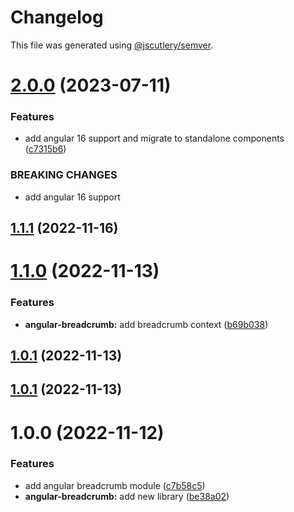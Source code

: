 # Changelog

This file was generated using [@jscutlery/semver](https://github.com/jscutlery/semver).

# [2.0.0](https://github.com/csutorasr/schaman/compare/angular-breadcrumb-1.1.0...angular-breadcrumb-2.0.0) (2023-07-11)


### Features

* add angular 16 support and migrate to standalone components ([c7315b6](https://github.com/csutorasr/schaman/commit/c7315b662e96b349bd8047212f0ab275490d1585))


### BREAKING CHANGES

* add angular 16 support



## [1.1.1](https://github.com/csutorasr/schaman/compare/angular-breadcrumb-1.1.0...angular-breadcrumb-1.1.1) (2022-11-16)

# [1.1.0](https://github.com/csutorasr/schaman/compare/angular-breadcrumb-1.0.1...angular-breadcrumb-1.1.0) (2022-11-13)

### Features

- **angular-breadcrumb:** add breadcrumb context ([b69b038](https://github.com/csutorasr/schaman/commit/b69b03876a45cf265cc846a7694c7330717a4d24))

## [1.0.1](https://github.com/csutorasr/schaman/compare/angular-breadcrumb-1.0.0...angular-breadcrumb-1.0.1) (2022-11-13)

## [1.0.1](https://github.com/csutorasr/schaman/compare/angular-breadcrumb-1.0.0...angular-breadcrumb-1.0.1) (2022-11-13)

# 1.0.0 (2022-11-12)

### Features

- add angular breadcrumb module ([c7b58c5](https://github.com/csutorasr/schaman/commit/c7b58c5d87114e4bd3bae8962139c7d43a5ca9c7))
- **angular-breadcrumb:** add new library ([be38a02](https://github.com/csutorasr/schaman/commit/be38a02bb45c558167e2ca34dd850c14bc449c06))
